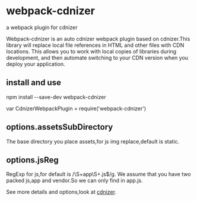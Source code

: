 # webpack-cdnizer
a webpack plugin for cdnizer

Webpack-cdnizer is an auto cdnizer webpack plugin based on cdnizer.This library will replace local file references in HTML and other files with CDN locations. This allows you to work with local copies of libraries during development, and then automate switching to your CDN version when you deploy your application.

## install and use

npm install --save-dev webpack-cdnizer

var CdnizerWebpackPlugin = require('webpack-cdnizer')

## options.assetsSubDirectory

The base directory you place assets,for js img replace,default is static.

## options.jsReg

RegExp for js,for default is /\S+app\S+.js$/g. We assume that you have two packed js,app and vendor.So we can only find in app.js.


See more details and options,look at [cdnizer](https://github.com/OverZealous/cdnizer).

